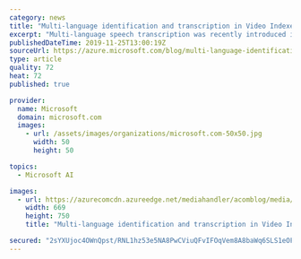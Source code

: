 ```yaml
---
category: news
title: "Multi-language identification and transcription in Video Indexer"
excerpt: "Multi-language speech transcription was recently introduced into Microsoft Video Indexer at the International Broadcasters Conference (IBC). It is available as a preview capability and customers can already start experiencing it in our portal."
publishedDateTime: 2019-11-25T13:00:19Z
sourceUrl: https://azure.microsoft.com/blog/multi-language-identification-and-transcription-in-video-indexer/
type: article
quality: 72
heat: 72
published: true

provider:
  name: Microsoft
  domain: microsoft.com
  images:
    - url: /assets/images/organizations/microsoft.com-50x50.jpg
      width: 50
      height: 50

topics:
  - Microsoft AI

images:
  - url: https://azurecomcdn.azureedge.net/mediahandler/acomblog/media/Default/blog/95b32b6e-cd87-48b6-979b-c8edb25aaba4.png
    width: 669
    height: 750
    title: "Multi-language identification and transcription in Video Indexer"

secured: "2sYXUjoc4OWnQpst/RNL1hz53e5NA8PwCViuQFvIFOqVem8A8baWq6SLS1eOFh8wM1/WU6qCcyHHAj+p6IxFre15781vUH/d6loPiFN8Zcodb3cTM/7dO+ATmY+q0SjRd8R2+joGpjbnQ8pHbeNuzgi4iVHQ5N9e06a19fKbAUuJPmLecsnF29EpN0+BAjzFIiuaZ7lQt0brRATLrkpUteGof3r1VBMu5agMJsqk4fb/uFCRxEcyfbfAA+/CiqSePm+dCDAL8ZoBLtE8w7Edww==;WhKtTTsxzfSXWlOIJVoVZg=="
---
```


